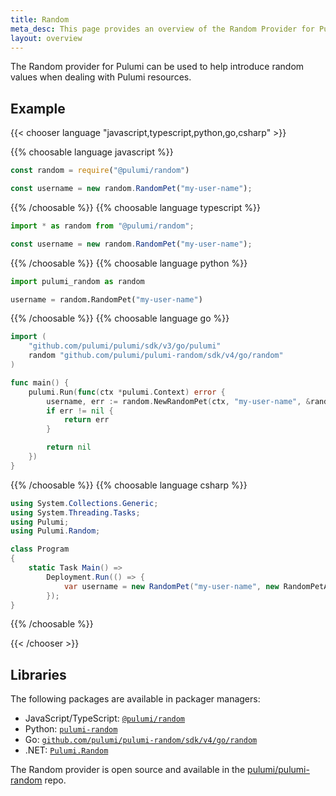 ```yaml
---
title: Random
meta_desc: This page provides an overview of the Random Provider for Pulumi.
layout: overview
---
```


The Random provider for Pulumi can be used to help introduce random values when dealing with Pulumi resources.

## Example

{{< chooser language "javascript,typescript,python,go,csharp" >}}

{{% choosable language javascript %}}

```javascript
const random = require("@pulumi/random")

const username = new random.RandomPet("my-user-name");
```

{{% /choosable %}}
{{% choosable language typescript %}}

```typescript
import * as random from "@pulumi/random";

const username = new random.RandomPet("my-user-name");
```

{{% /choosable %}}
{{% choosable language python %}}

```python
import pulumi_random as random

username = random.RandomPet("my-user-name")
```

{{% /choosable %}}
{{% choosable language go %}}

```go
import (
	"github.com/pulumi/pulumi/sdk/v3/go/pulumi"
	random "github.com/pulumi/pulumi-random/sdk/v4/go/random"
)

func main() {
	pulumi.Run(func(ctx *pulumi.Context) error {
		username, err := random.NewRandomPet(ctx, "my-user-name", &random.RandomPetArgs{})
		if err != nil {
			return err
		}

		return nil
	})
}

```

{{% /choosable %}}
{{% choosable language csharp %}}

```csharp
using System.Collections.Generic;
using System.Threading.Tasks;
using Pulumi;
using Pulumi.Random;

class Program
{
    static Task Main() =>
        Deployment.Run(() => {
            var username = new RandomPet("my-user-name", new RandomPetArgs{});
        });
}
```

{{% /choosable %}}

{{< /chooser >}}

## Libraries

The following packages are available in packager managers:

* JavaScript/TypeScript: [`@pulumi/random`](https://www.npmjs.com/package/@pulumi/random)
* Python: [`pulumi-random`](https://pypi.org/project/pulumi-random/)
* Go: [`github.com/pulumi/pulumi-random/sdk/v4/go/random`](https://github.com/pulumi/pulumi-random)
* .NET: [`Pulumi.Random`](https://www.nuget.org/packages/Pulumi.Random)

The Random provider is open source and available in the [pulumi/pulumi-random](https://github.com/pulumi/pulumi-random) repo.
